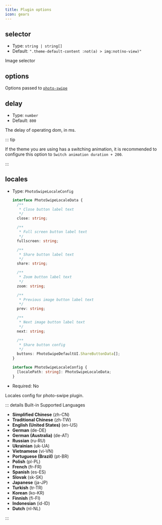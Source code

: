 ```yaml
---
title: Plugin options
icon: gears
---
```


## selector

- Type: `string | string[]`
- Default: `".theme-default-content :not(a) > img:not(no-view)"`

Image selector

## options

Options passed to [`photo-swipe`](http://photoswipe.com/)

## delay

- Type: `number`
- Default: `800`

The delay of operating dom, in ms.

::: tip

If the theme you are using has a switching animation, it is recommended to configure this option to `Switch animation duration + 200`.

:::

## locales

- Type: `PhotoSwipeLocaleConfig`

  ```ts
  interface PhotoSwipeLocaleData {
    /**
     * Close button label text
     */
    close: string;

    /**
     * Full screen button label text
     */
    fullscreen: string;

    /**
     * Share button label text
     */
    share: string;

    /**
     * Zoom button label text
     */
    zoom: string;

    /**
     * Previous image button label text
     */
    prev: string;

    /**
     * Next image button label text
     */
    next: string;

    /**
     * Share button config
     */
    buttons: PhotoSwipeDefaultUI.ShareButtonData[];
  }

  interface PhotoSwipeLocaleConfig {
    [localePath: string]: PhotoSwipeLocaleData;
  }
  ```

- Required: No

Locales config for photo-swipe plugin.

::: details Built-in Supported Languages

- **Simplified Chinese** (zh-CN)
- **Traditional Chinese** (zh-TW)
- **English (United States)** (en-US)
- **German** (de-DE)
- **German (Australia)** (de-AT)
- **Russian** (ru-RU)
- **Ukrainian** (uk-UA)
- **Vietnamese** (vi-VN)
- **Portuguese (Brazil)** (pt-BR)
- **Polish** (pl-PL)
- **French** (fr-FR)
- **Spanish** (es-ES)
- **Slovak** (sk-SK)
- **Japanese** (ja-JP)
- **Turkish** (tr-TR)
- **Korean** (ko-KR)
- **Finnish** (fi-FI)
- **Indonesian** (id-ID)
- **Dutch** (nl-NL)

:::
